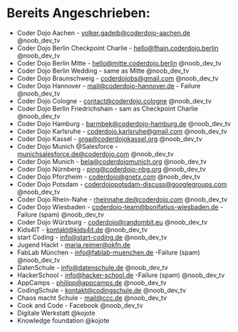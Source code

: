 # Bereits Angeschrieben:

* Coder Dojo Aachen - volker.gadeib@coderdojo-aachen.de @noob_dev_tv
* Coder Dojo Berlin Checkpoint Charlie - hello@fhain.coderdojo.berlin @noob_dev_tv
* Coder Dojo Berlin Mitte - hello@mitte.coderdojo.berlin @noob_dev_tv
* Coder Dojo Berlin Wedding - same as Mitte @noob_dev_tv
* Coder Dojo Braunschweig - coderdojobs@gmail.com @noob_dev_tv
* Coder Dojo Hannover - mail@coderdojo-hannover.de 		- Failure @noob_dev_tv
* Coder Dojo Cologne - contact@coderdojo.cologne @noob_dev_tv
* Coder Dojo Berlin Friedrichshain - sam as Checkpoint Charlie @noob_dev_tv
* Coder Dojo Hamburg - barmbek@coderdojo-hamburg.de @noob_dev_tv
* Coder Dojo Karlsruhe - coderdojo.karlsruhe@gmail.com @noob_dev_tv
* Coder Dojo Kassel - orga@coderdojokassel.org @noob_dev_tv
* Coder Dojo Munich @Salesforce - munichsalesforce.de@coderdojo.com @noob_dev_tv
* Coder Dojo Munich - bela@coderdojomunich.org @noob_dev_tv
* Coder Dojo Nürnberg - ping@coderdojo-nbg.org @noob_dev_tv
* Coder Dojo Pforzheim - coderdojo@gnetx.com @noob_dev_tv
* Coder Dojo Potsdam - coderdojopotsdam-discuss@googlegroups.com @noob_dev_tv
* Coder Dojo Rhein-Nahe - rheinnahe.de@coderdojo.com @noob_dev_tv
* Coder Dojo Wiesbaden - coderdojo-team@bonifatius-wiesbaden.de 	-Failure (spam) @noob_dev_tv
* Coder Dojo Würzburg - coderdojo@randombit.eu @noob_dev_tv
* Kids4IT - kontakt@kids4it.de @noob_dev_tv
* start Coding - info@start-coding.de @noob_dev_tv
* Jugend Hackt - maria.reimer@okfn.de
* FabLab München - info@fablab-muenchen.de -Failure (spam) @noob_dev_tv
* DatenSchule - info@datenschule.de @noob_dev_tv
* HackerSchool - info@hacker-school.de 				-Failure (spam) @noob_dev_tv
* AppCamps - philipp@appcamps.de @noob_dev_tv
* CodingSchule - kontakt@codingschule.de @noob_dev_tv
* Chaos macht Schule - mail@ccc.de @noob_dev_tv
* Cook and Code - Facebook @noob_dev_tv
* Digitale Werkstatt @kojote
* Knowledge foundation @kojote